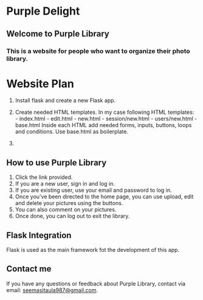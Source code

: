# Purple Delight
## Welcome to Purple Library
### This is a website for people who want to organize their photo library. 

# Website Plan

1. Install flask and create a new Flask app.
2. Create needed HTML templates. In my case following HTML templates:
        - index.html
        - edit.html
        - new.html
        - session/new.html
        - users/new.html
        - base.html
Inside each HTML add needed forms, inputs, buttons, loops and conditions. Use base.html as boilerplate. 

3. 



## How to use Purple Library 

1. Click the link provided.
2. If you are a new user, sign in and log in.
3. If you are existing user, use your email and password to log in. 
4. Once you've been directed to the home page, you can use upload, edit and delete your pictures using the buttons. 
5. You can also comment on your pictures. 
6. Once done, you can log out to exit the library. 


## Flask Integration
Flask is used as the main framework fot the development of this app. 


## Contact me
If you have any questions or feedback about Purple Library, contact via email: seemasitaula987@gmail.com. 

